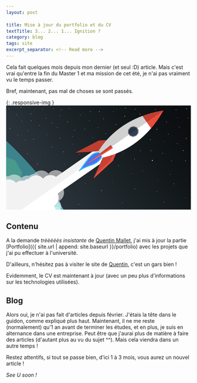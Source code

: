 ```yaml
---
layout: post

title: Mise à jour du portfolio et du CV
textTitle: 3... 2... 1... Ignition ?
category: blog
tags: site
excerpt_separator: <!-- Read more -->
---
```


Cela fait quelques mois depuis mon dernier (et seul :D) article. Mais c'est vrai qu'entre la fin
du Master 1 et ma mission de cet été, je n'ai pas vraiment vu le temps passer.

Bref, maintenant, pas mal de choses se sont passés.

<!-- Read more -->

{: .responsive-img }
![...](/assets/img/posts/space-rocket.png)

## Contenu

A la demande *trèèèèès insistante* de [Quentin Mallet](https://quentinmallet.tk/), j'ai mis à jour
la partie [Portfolio]({{ site.url | append: site.baseurl }}/portfolio) avec les projets que j'ai pu effectuer à l'université.

D'ailleurs, n'hésitez pas à visiter le site de [Quentin](https://quentinmallet.tk/), c'est un gars bien !

Evidemment, le CV est maintenant à jour (avec un peu plus d'informations sur les technologies utilisées).

## Blog

Alors oui, je n'ai pas fait d'articles depuis février. J'étais la tête dans le guidon, comme expliqué plus haut.
Maintenant, il ne me reste (normalement) qu'1 an avant de terminer les études, et en plus, je suis en alternance
dans une entreprise. Peut être que j'aurai plus de matière à faire des articles (d'autant plus au vu du sujet ^^).
Mais cela viendra dans un autre temps !

Restez attentifs, si tout se passe bien, d'ici 1 à 3 mois, vous aurez un nouvel article !

*See U soon !*
